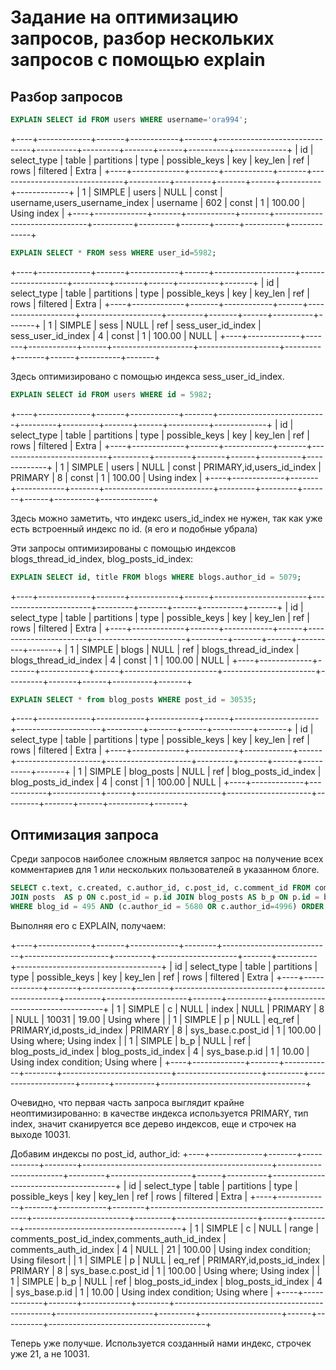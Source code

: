 # Задание на оптимизацию запросов, разбор нескольких запросов с помощью explain

## Разбор запросов
```sql
EXPLAIN SELECT id FROM users WHERE username='ora994';
```
+----+-------------+-------+------------+-------+-------------------------------+----------+---------+-------+------+----------+-------------+
| id | select_type | table | partitions | type  | possible_keys                 | key      | key_len | ref   | rows | filtered | Extra       |
+----+-------------+-------+------------+-------+-------------------------------+----------+---------+-------+------+----------+-------------+
|  1 | SIMPLE      | users | NULL       | const | username,users_username_index | username | 602     | const |    1 |   100.00 | Using index |
+----+-------------+-------+------------+-------+-------------------------------+----------+---------+-------+------+----------+-------------+

```sql
EXPLAIN SELECT * FROM sess WHERE user_id=5982;
```
+----+-------------+-------+------------+------+--------------------+--------------------+---------+-------+------+----------+-------+
| id | select_type | table | partitions | type | possible_keys      | key                | key_len | ref   | rows | filtered | Extra |
+----+-------------+-------+------------+------+--------------------+--------------------+---------+-------+------+----------+-------+
|  1 | SIMPLE      | sess  | NULL       | ref  | sess_user_id_index | sess_user_id_index | 4       | const |    1 |   100.00 | NULL  |
+----+-------------+-------+------------+------+--------------------+--------------------+---------+-------+------+----------+-------+

Здесь оптимизировано с помощью индекса sess_user_id_index.
```sql
EXPLAIN SELECT id FROM users WHERE id = 5982;
```
+----+-------------+-------+------------+-------+---------------------------+---------+---------+-------+------+----------+-------------+
| id | select_type | table | partitions | type  | possible_keys             | key     | key_len | ref   | rows | filtered | Extra       |
+----+-------------+-------+------------+-------+---------------------------+---------+---------+-------+------+----------+-------------+
|  1 | SIMPLE      | users | NULL       | const | PRIMARY,id,users_id_index | PRIMARY | 8       | const |    1 |   100.00 | Using index |
+----+-------------+-------+------------+-------+---------------------------+---------+---------+-------+------+----------+-------------+

Здесь можно заметить, что индекс users_id_index не нужен, так как уже есть встроенный индекс по id. (я его и подобные убрала)

Эти запросы оптимизированы с помощью индексов blogs_thread_id_index, blog_posts_id_index:

```sql
EXPLAIN SELECT id, title FROM blogs WHERE blogs.author_id = 5079;
```
 +----+-------------+-------+------------+------+-----------------------+-----------------------+---------+-------+------+----------+-------+
| id | select_type | table | partitions | type | possible_keys         | key                   | key_len | ref   | rows | filtered | Extra |
+----+-------------+-------+------------+------+-----------------------+-----------------------+---------+-------+------+----------+-------+
|  1 | SIMPLE      | blogs | NULL       | ref  | blogs_thread_id_index | blogs_thread_id_index | 4       | const |    1 |   100.00 | NULL  |
+----+-------------+-------+------------+------+-----------------------+-----------------------+---------+-------+------+----------+-------+

```sql
EXPLAIN SELECT * from blog_posts WHERE post_id = 30535;
```
+----+-------------+------------+------------+------+---------------------+---------------------+---------+-------+------+----------+-------+
| id | select_type | table      | partitions | type | possible_keys       | key                 | key_len | ref   | rows | filtered | Extra |
+----+-------------+------------+------------+------+---------------------+---------------------+---------+-------+------+----------+-------+
|  1 | SIMPLE      | blog_posts | NULL       | ref  | blog_posts_id_index | blog_posts_id_index | 4       | const |    1 |   100.00 | NULL  |
+----+-------------+------------+------------+------+---------------------+---------------------+---------+-------+------+----------+-------+

## Оптимизация запроса

Среди запросов наиболее сложным является запрос на получение всех комментариев для 1 или нескольких пользователей в указанном блоге.


```sql
SELECT c.text, c.created, c.author_id, c.post_id, c.comment_id FROM comments AS c 
JOIN posts  AS p ON c.post_id = p.id JOIN blog_posts AS b_p ON p.id = b_p.post_id
WHERE blog_id = 495 AND (c.author_id = 5680 OR c.author_id=4996) ORDER BY c.id;
``` 
Выполняя его с EXPLAIN, получаем:

+----+-------------+-------+------------+--------+---------------------------+---------------------+---------+--------------------+-------+----------+------------------------------------+
| id | select_type | table | partitions | type   | possible_keys             | key                 | key_len | ref                | rows  | filtered | Extra                              |
+----+-------------+-------+------------+--------+---------------------------+---------------------+---------+--------------------+-------+----------+------------------------------------+
|  1 | SIMPLE      | c     | NULL       | index  | NULL                      | PRIMARY             | 8       | NULL               | 10031 |    19.00 | Using where                        |
|  1 | SIMPLE      | p     | NULL       | eq_ref | PRIMARY,id,posts_id_index | PRIMARY             | 8       | sys_base.c.post_id |     1 |   100.00 | Using where; Using index           |
|  1 | SIMPLE      | b_p   | NULL       | ref    | blog_posts_id_index       | blog_posts_id_index | 4       | sys_base.p.id      |     1 |    10.00 | Using index condition; Using where |
+----+-------------+-------+------------+--------+---------------------------+---------------------+---------+--------------------+-------+----------+------------------------------------+

Очевидно, что первая часть запроса выглядит крайне неоптимизированно: в качестве индекса используется PRIMARY, тип index, значит сканируется все дерево индексов, еще и строчек на выходе 10031.

Добавим индексы по post_id, author_id:
+----+-------------+-------+------------+--------+-----------------------------------------------+------------------------+---------+--------------------+------+----------+---------------------------------------+
| id | select_type | table | partitions | type   | possible_keys                                 | key                    | key_len | ref                | rows | filtered | Extra                                 |
+----+-------------+-------+------------+--------+-----------------------------------------------+------------------------+---------+--------------------+------+----------+---------------------------------------+
|  1 | SIMPLE      | c     | NULL       | range  | comments_post_id_index,comments_auth_id_index | comments_auth_id_index | 4       | NULL               |   21 |   100.00 | Using index condition; Using filesort |
|  1 | SIMPLE      | p     | NULL       | eq_ref | PRIMARY,id,posts_id_index                     | PRIMARY                | 8       | sys_base.c.post_id |    1 |   100.00 | Using where; Using index              |
|  1 | SIMPLE      | b_p   | NULL       | ref    | blog_posts_id_index                           | blog_posts_id_index    | 4       | sys_base.p.id      |    1 |    10.00 | Using index condition; Using where    |
+----+-------------+-------+------------+--------+-----------------------------------------------+------------------------+---------+--------------------+------+----------+---------------------------------------+

Теперь уже получше. Используется созданный нами индекс, строчек уже 21, а не 10031.




